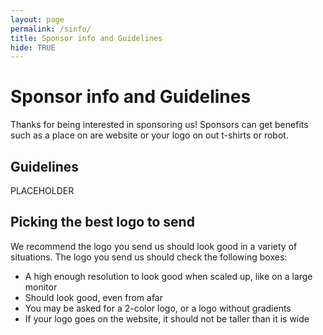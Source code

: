 ```yaml
---
layout: page
permalink: /sinfo/
title: Sponsor info and Guidelines
hide: TRUE
---
```

# Sponsor info and Guidelines
Thanks for being interested in sponsoring us! Sponsors can get benefits such as a place on are website or your logo on out t-shirts or robot.

## Guidelines
PLACEHOLDER

## Picking the best logo to send
We recommend the logo you send us should look good in a variety of situations. The logo you send us should check the following boxes:
<ul>
  <li>A high enough resolution to look good when scaled up, like on a large monitor</li>
  <li>Should look good, even from afar</li>
  <li>You may be asked for a 2-color logo, or a logo without gradients</li>
  <li>If your logo goes on the website, it should not be taller than it is wide</li>
</ul>
